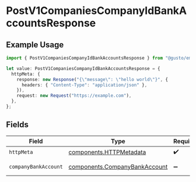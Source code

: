 # PostV1CompaniesCompanyIdBankAccountsResponse

## Example Usage

```typescript
import { PostV1CompaniesCompanyIdBankAccountsResponse } from "@gusto/embedded-api/models/operations/postv1companiescompanyidbankaccounts.js";

let value: PostV1CompaniesCompanyIdBankAccountsResponse = {
  httpMeta: {
    response: new Response("{\"message\": \"hello world\"}", {
      headers: { "Content-Type": "application/json" },
    }),
    request: new Request("https://example.com"),
  },
};
```

## Fields

| Field                                                                          | Type                                                                           | Required                                                                       | Description                                                                    |
| ------------------------------------------------------------------------------ | ------------------------------------------------------------------------------ | ------------------------------------------------------------------------------ | ------------------------------------------------------------------------------ |
| `httpMeta`                                                                     | [components.HTTPMetadata](../../models/components/httpmetadata.md)             | :heavy_check_mark:                                                             | N/A                                                                            |
| `companyBankAccount`                                                           | [components.CompanyBankAccount](../../models/components/companybankaccount.md) | :heavy_minus_sign:                                                             | Example response                                                               |